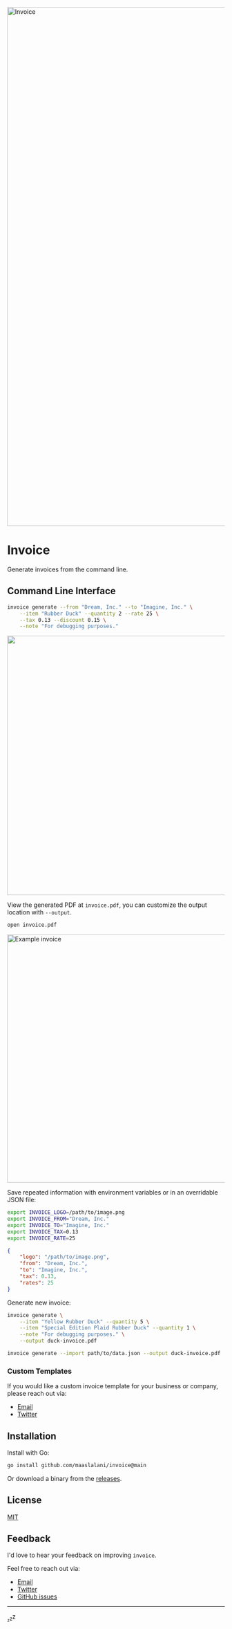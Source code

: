 <img width="1200" alt="Invoice" src="https://github.com/maaslalani/nap/assets/42545625/16dae9d9-390c-49b6-aedd-3f882b17f57b">

# Invoice

Generate invoices from the command line.

## Command Line Interface

```bash
invoice generate --from "Dream, Inc." --to "Imagine, Inc." \
    --item "Rubber Duck" --quantity 2 --rate 25 \
    --tax 0.13 --discount 0.15 \
    --note "For debugging purposes."
```

<img src="https://vhs.charm.sh/vhs-66CMd4UQuXkuxX9djHUnGX.gif" width="600" />

View the generated PDF at `invoice.pdf`, you can customize the output location
with `--output`.

```bash
open invoice.pdf
```

<img width="574" alt="Example invoice" src="https://github.com/maaslalani/nap/assets/42545625/13153de2-dfa1-41e6-a18e-4d3a5cea5b74">

Save repeated information with environment variables or in an overridable JSON file:

```bash
export INVOICE_LOGO=/path/to/image.png
export INVOICE_FROM="Dream, Inc."
export INVOICE_TO="Imagine, Inc."
export INVOICE_TAX=0.13
export INVOICE_RATE=25
```

```json
{
	"logo": "/path/to/image.png",
	"from": "Dream, Inc.",
	"to": "Imagine, Inc.",
	"tax": 0.13,
	"rates": 25
}
```

Generate new invoice:

```bash
invoice generate \
    --item "Yellow Rubber Duck" --quantity 5 \
    --item "Special Edition Plaid Rubber Duck" --quantity 1 \
    --note "For debugging purposes." \
    --output duck-invoice.pdf
```
```bash
invoice generate --import path/to/data.json --output duck-invoice.pdf
```

### Custom Templates

If you would like a custom invoice template for your business or company, please
reach out via:

* [Email](mailto:maas@lalani.dev)
* [Twitter](https://twitter.com/maaslalani)

## Installation

<!--

Use a package manager:

```bash
# macOS
brew install invoice

# Arch
yay -S invoice

# Nix
nix-env -iA nixpkgs.invoice
```

-->

Install with Go:

```sh
go install github.com/maaslalani/invoice@main
```

Or download a binary from the [releases](https://github.com/maaslalani/invoice/releases).

## License

[MIT](https://github.com/maaslalani/invoice/blob/master/LICENSE)

## Feedback

I'd love to hear your feedback on improving `invoice`.

Feel free to reach out via:
* [Email](mailto:maas@lalani.dev)
* [Twitter](https://twitter.com/maaslalani)
* [GitHub issues](https://github.com/maaslalani/invoice/issues/new)

---

<sub><sub>z</sub></sub><sub>z</sub>z
